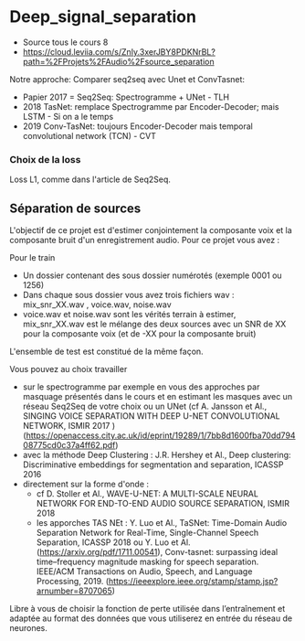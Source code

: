 # Deep_signal_separation

- Source tous le cours 8
- https://cloud.leviia.com/s/ZnIy.3xerJBY8PDKNrBL?path=%2FProjets%2FAudio%2Fsource_separation

Notre approche: Comparer seq2seq avec Unet et ConvTasnet:
- Papier 2017 = Seq2Seq: Spectrogramme + UNet - TLH
- 2018 TasNet: remplace Spectrogramme par Encoder-Decoder; mais LSTM - Si on a le temps
- 2019 Conv-TasNet: toujours Encoder-Decoder mais temporal convolutional network (TCN) - CVT

### Choix de la loss
Loss L1, comme dans l'article de Seq2Seq.

## Séparation de sources 
L'objectif de ce projet est d'estimer conjointement la composante voix et la composante bruit d'un enregistrement audio.
Pour ce projet vous avez : 

Pour le train 
- Un dossier contenant des sous dossier numérotés (exemple 0001 ou 1256)
- Dans chaque sous dossier vous avez trois fichiers wav : mix_snr_XX.wav , voice.wav, noise.wav 
- voice.wav et noise.wav sont les vérités terrain à estimer, mix_snr_XX.wav est le mélange des deux sources avec un SNR de XX pour la composante voix (et de -XX pour la composante bruit) 

L'ensemble de test est constitué de la même façon. 

Vous pouvez au choix travailler 
- sur le spectrogramme par exemple en vous des approches par masquage présentés dans le cours  et en estimant les masques avec un réseau Seq2Seq de votre choix ou un UNet (cf A. Jansson et Al., SINGING VOICE SEPARATION WITH DEEP U-NET CONVOLUTIONAL NETWORK, ISMIR 2017 ) (https://openaccess.city.ac.uk/id/eprint/19289/1/7bb8d1600fba70dd79408775cd0c37a4ff62.pdf)
- avec la méthode Deep Clustering : J.R. Hershey et Al., Deep clustering: Discriminative embeddings for segmentation and separation, ICASSP 2016
- directement sur la forme d'onde  : 
   - cf D. Stoller  et Al., WAVE-U-NET: A MULTI-SCALE NEURAL NETWORK FOR END-TO-END AUDIO SOURCE SEPARATION, ISMIR 2018
   - les apporches TAS NEt : Y. Luo et Al., TaSNet: Time-Domain Audio Separation Network for Real-Time, Single-Channel Speech Separation, ICASSP 2018 ou Y. Luo et Al. (https://arxiv.org/pdf/1711.00541),  Conv-tasnet: surpassing ideal time–frequency magnitude masking for speech separation. IEEE/ACM Transactions on Audio, Speech, and Language Processing, 2019. (https://ieeexplore.ieee.org/stamp/stamp.jsp?arnumber=8707065)

Libre à vous de choisir la fonction de perte utilisée dans l’entraînement et adaptée au format des données que vous utiliserez en entrée du réseau de neurones. 
